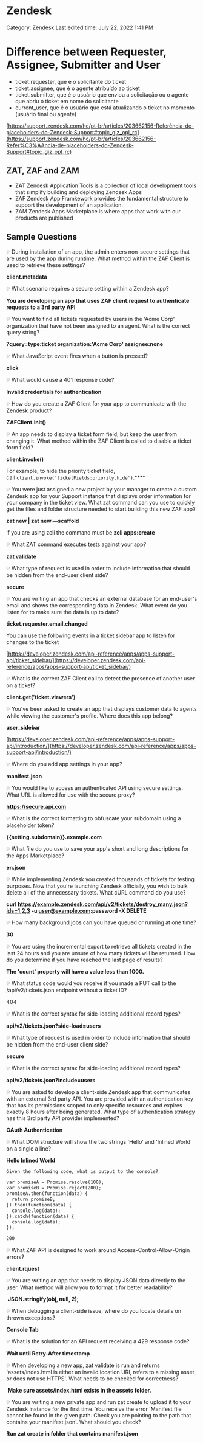 # Zendesk

Category: Zendesk
Last edited time: July 22, 2022 1:41 PM

# Difference between Requester, Assignee, Submitter and User

- ticket.requester, que é o solicitante do ticket
- ticket.assignee, que é o agente atribuído ao ticket
- ticket.submitter, que é o usuário que enviou a solicitação ou o agente que abriu o ticket em nome do solicitante
- current_user, que é o usuário que está atualizando o ticket no momento (usuário final ou agente)

[https://support.zendesk.com/hc/pt-br/articles/203662156-Referência-de-placeholders-do-Zendesk-Support#topic_giz_opl_rc](https://support.zendesk.com/hc/pt-br/articles/203662156-Refer%C3%AAncia-de-placeholders-do-Zendesk-Support#topic_giz_opl_rc)

## ZAT, ZAF and ZAM

- ZAT Zendesk Application Tools is a collection of local development tools that simplify building and deploying Zendesk Apps
- ZAF Zendesk App Framkework provides the fundamental structure to support the development of an application.
- ZAM Zendesk Apps Marketplace is where apps that work with our products are published

## Sample Questions

<aside>
💡 During installation of an app, the admin enters non-secure settings that are used by the app during runtime. What method within the ZAF Client is used to retrieve these settings?

**client.metadata**

</aside>

<aside>
💡 What scenario requires a secure setting within a Zendesk app?

**You are developing an app that uses ZAF client.request to authenticate requests to a
3rd party API**

</aside>

<aside>
💡 You want to find all tickets requested by users in the 'Acme Corp' organization that have not
been assigned to an agent. What is the correct query string?

**?query=type:ticket organization:'Acme Corp' assignee:none**

</aside>

<aside>
💡 What JavaScript event fires when a button is pressed?

**click**

</aside>

<aside>
💡 What would cause a 401 response code?

**Invalid credentials for authentication**

</aside>

<aside>
💡 How do you create a ZAF Client for your app to communicate with the Zendesk product?

**ZAFClient.init()**

</aside>

<aside>
💡 An app needs to display a ticket form field, but keep the user from changing it. What method within the ZAF Client is called to disable a ticket form field?

**client.invoke()**

For example, to hide the priority ticket field, call `client.invoke('ticketFields:priority.hide')`.****

</aside>

<aside>
💡 You were just assigned a new project by your manager to create a custom Zendesk app for your Support instance that displays order information for your company in the ticket view. What zat command can you use to quickly get the files and folder structure needed to start building this new ZAF app?

**zat new | zat new —scaffold**

if you are using zcli the command must be **zcli apps:create**

</aside>

<aside>
💡 What ZAT command executes tests against your app?

**zat validate**

</aside>

<aside>
💡 What type of request is used in order to include information that should be hidden from the end-user client side?

**secure**

</aside>

<aside>
💡 You are writing an app that checks an external database for an end-user's email and shows the corresponding data in Zendesk. What event do you listen for to make sure the data is up to date?

**ticket.requester.email.changed**

You can use the following events in a ticket sidebar app to listen for changes to the ticket

[https://developer.zendesk.com/api-reference/apps/apps-support-api/ticket_sidebar/](https://developer.zendesk.com/api-reference/apps/apps-support-api/ticket_sidebar/)

</aside>

<aside>
💡 What is the correct ZAF Client call to detect the presence of another user on a ticket?

**client.get('ticket.viewers')**

</aside>

<aside>
💡 You've been asked to create an app that displays customer data to agents while viewing the customer's profile. Where does this app belong?

**user_sidebar**

[https://developer.zendesk.com/api-reference/apps/apps-support-api/introduction/](https://developer.zendesk.com/api-reference/apps/apps-support-api/introduction/)

</aside>

<aside>
💡 Where do you add app settings in your app?

**manifest.json**

</aside>

<aside>
💡 You would like to access an authenticated API using secure settings. What URL is allowed for use with the secure proxy?

**https://secure.api.com**

</aside>

<aside>
💡 What is the correct formatting to obfuscate your subdomain using a placeholder token?

**{{setting.subdomain}}.example.com**

</aside>

<aside>
💡 What file do you use to save your app's short and long descriptions for the Apps Marketplace?

**en.json**

</aside>

<aside>
💡 While implementing Zendesk you created thousands of tickets for testing purposes. Now that you're launching Zendesk officially, you wish to bulk delete all of the unnecessary tickets. What cURL command do you use?

**curl https://example.zendesk.com/api/v2/tickets/destroy_many.json?ids=1,2,3 -u user@example.com:password -X DELETE**

</aside>

<aside>
💡 How many background jobs can you have queued or running at one time?

**30**

</aside>

<aside>
💡 You are using the incremental export to retrieve all tickets created in the last 24 hours and you are unsure of how many tickets will be returned. How do you determine if you have reached the last page of results?

**The 'count' property will have a value less than 1000.**

</aside>

<aside>
💡 What status code would you receive if you made a PUT call to the /api/v2/tickets.json endpoint without a ticket ID?

404

</aside>

<aside>
💡 What is the correct syntax for side-loading additional record types?

**api/v2/tickets.json?side-load=users**

</aside>

<aside>
💡 What type of request is used in order to include information that should be hidden from the end-user client side?

**secure**

</aside>

<aside>
💡 What is the correct syntax for side-loading additional record types?

**api/v2/tickets.json?include=users**

</aside>

<aside>
💡 You are asked to develop a client-side Zendesk app that communicates with an external 3rd party API. You are provided with an authentication key that has its permissions scoped to only specific resources and expires exactly 8 hours after being generated. What type of authentication strategy has this 3rd party API provider implemented?

**OAuth Authentication**

</aside>

<aside>
💡 What DOM structure will show the two strings 'Hello' and 'Inlined World' on a single a line?

**<span>Hello</span> <span>Inlined World</span>**

</aside>

```html
Given the following code, what is output to the console?

var promiseA = Promise.resolve(100);
var promiseB = Promise.reject(200);
promiseA.then(function(data) {
  return promiseB;
}).then(function(data) { 
  console.log(data);
}).catch(function(data) {
  console.log(data);
});

200
```

<aside>
💡 What ZAF API is designed to work around Access-Control-Allow-Origin errors?

**client.rquest**

</aside>

<aside>
💡 You are writing an app that needs to display JSON data directly to the user. What method will allow you to format it for better readability?

 **JSON.stringify(obj, null, 2);**

</aside>

<aside>
💡 When debugging a client-side issue, where do you locate details on thrown exceptions?

**Console Tab**

</aside>

<aside>
💡 What is the solution for an API request receiving a 429 response code?

**Wait until Retry-After timestamp**

</aside>

<aside>
💡 When developing a new app, zat validate is run and returns 'assets/index.html is either an invalid location URI, refers to a missing asset, or does not use HTTPS'. What needs to be checked for correctness?

 **Make sure assets/index.html exists in the assets folder.**

</aside>

<aside>
💡 You are writing a new private app and run zat create to upload it to your Zendesk instance for the first time. You receive the error 'Manifest file cannot be found in the given path. Check you are pointing to the path that contains your manifest.json'. What should you check?

**Run zat create in folder that contains manifest.json**

</aside>